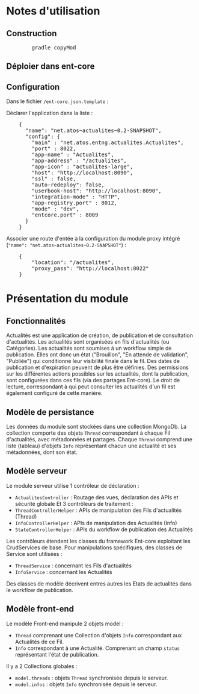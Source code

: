 # Notes d'utilisation

## Construction

<pre>
		gradle copyMod
</pre>

## Déploier dans ent-core


## Configuration

Dans le fichier `/ent-core.json.template` :


Déclarer l'application dans la liste :
<pre>
	{
      "name": "net.atos~actualites~0.2-SNAPSHOT",
      "config": {
        "main" : "net.atos.entng.actualites.Actualites",
        "port" : 8022,
        "app-name" : "Actualites",
        "app-address" : "/actualites",
        "app-icon" : "actualites-large",
        "host": "http://localhost:8090",
        "ssl" : false,
        "auto-redeploy": false,
        "userbook-host": "http://localhost:8090",
        "integration-mode" : "HTTP",
        "app-registry.port" : 8012,
        "mode" : "dev",
        "entcore.port" : 8009
      }
    }
</pre>


Associer une route d'entée à la configuration du module proxy intégré (`"name": "net.atos~actualites~0.2-SNAPSHOT"`) :
<pre>
	{
		"location": "/actualites",
		"proxy_pass": "http://localhost:8022"
	}
</pre>


# Présentation du module

## Fonctionnalités

Actualités est une application de création, de publication et de consultation d'actualités.
Les actualités sont organisées en fils d'actualités (ou Catégories). 
Les actualités sont soumises à un workflow simple de publication. Elles ont donc un état ("Brouillon", "En attende de validation", "Publiée") qui conditionne leur visibilité finale dans le fil. Des dates de publication et d'expiration peuvent de plus être définies.
Des permissions sur les différentes actions possibles sur les actualités, dont la publication, sont configurées dans ces fils (via des partages Ent-core). Le droit de lecture, correspondant à qui peut consulter les actualités d'un fil est également configuré de cette manière.


## Modèle de persistance

Les données du module sont stockées dans une collection MongoDb.
La collection comporte des objets `Thread` correspondant à chaque Fil d'actualités, avec métadonnées et partages.
Chaque `Thread` comprend une liste (tableau) d'objets `Info` représentant chacun une actualité et ses métadonnées, dont son état.


## Modèle serveur

Le module serveur utilise 1 contrôleur de déclaration :
 * `ActualitesController` : Routage des vues, déclaration des APIs et sécurité globale
Et 3 contrôleurs de traitement :
 * `ThreadControllerHelper` : APIs de manipulation des Fils d'actualités (Thread)
 * `InfoControllerHelper` : APIs de manipulation des Actualités (Info)
 * `StateControllerHelper` : APIs du workflow de publication des Actualités

Les contrôleurs étendent les classes du framework Ent-core exploitant les CrudServices de base.
Pour manipulations spécifiques, des classes de Service sont utilisées :
 * `ThreadService` : concernant les Fils d'actualités
 * `InfoService` : concernant les Actualités

Des classes de modèle décrivent entres autres les Etats de actualités dans le workflow de publication.

## Modèle front-end

Le modèle Front-end manipule 2 objets model :
 * `Thread` comprenant une Collection d'objets `Info` correspondant aux Actualités de ce Fil.
 * `Info` correspondant à une Actualité. Comprenant un champ `status` représentant l'état de publication.

Il y a 2 Collections globales :
 * `model.threads` : objets `Thread` synchronisée depuis le serveur.
 * `model.infos` : objets `Info` synchronisée depuis le serveur.
 